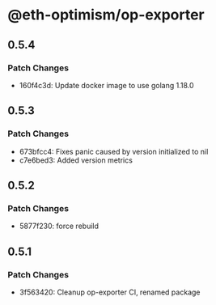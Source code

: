 # @eth-optimism/op-exporter

## 0.5.4

### Patch Changes

- 160f4c3d: Update docker image to use golang 1.18.0

## 0.5.3

### Patch Changes

- 673bfcc4: Fixes panic caused by version initialized to nil
- c7e6bed3: Added version metrics

## 0.5.2

### Patch Changes

- 5877f230: force rebuild

## 0.5.1

### Patch Changes

- 3f563420: Cleanup op-exporter CI, renamed package
